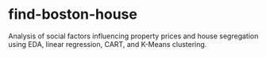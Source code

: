 # find-boston-house
Analysis of social factors influencing property prices and house segregation using EDA, linear regression, CART, and K-Means clustering.
